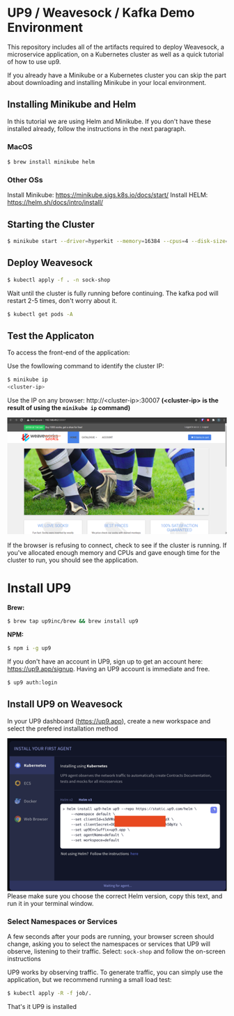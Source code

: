 # UP9 / Weavesock / Kafka Demo Environment 

This repository includes all of the artifacts required to deploy Weavesock, a microservice application, on a Kubernetes cluster as well as a quick tutorial of how to use up9.

If you already have a Minikube or a Kubernetes cluster you can skip the part about downloading and installing Minikube in your local environment. 

## Installing Minikube and Helm
In this tutorial we are using Helm and Minikube. If you don't have these installed already, follow the instructions in the next paragraph.
### MacOS
```bash
$ brew install minikube helm
```
### Other OSs
Install Minikube: https://minikube.sigs.k8s.io/docs/start/
Install HELM: https://helm.sh/docs/intro/install/ 

## Starting the Cluster

```bash
$ minikube start --driver=hyperkit --memory=16384 --cpus=4 --disk-size=100g
```
## Deploy Weavesock

```bash
$ kubectl apply -f . -n sock-shop
```

Wait until the cluster is fully running before continuing. The kafka pod will restart 2-5 times, don't worry about it.

```bash
$ kubectl get pods -A
```

## Test the Applicaton
To access the front-end of the application:

Use the fowllowing command to identify the cluster IP:
```bash
$ minikube ip
<cluster-ip>
```
Use the IP on any browser: http://\<cluster-ip\>:30007 **(\<cluster-ip\> is the result of using the `minikube ip` command)**

![alt text](assets/working.png "Title")

If the browser is refusing to connect, check to see if the cluster is running. If you've allocated enough memory and CPUs and gave enough time for the cluster to run, you should see the application.

# Install UP9

**Brew:**
```bash
$ brew tap up9inc/brew && brew install up9
```
**NPM:**
```bash
$ npm i -g up9
```
If you don't have an account in UP9, sign up to get an account here: https://up9.app/signup. Having an UP9 account is immediate and free.

```bash
$ up9 auth:login
```
## Install UP9 on Weavesock
In your UP9 dashboard (https://up9.app), create a new workspace and select the prefered installation method

![UP9 installation by Helm](assets/helm.png)
Please make sure you choose the correct Helm version, copy this text, and run it in your terminal window.

### Select Namespaces or Services 
A few seconds after your pods are running, your browser screen should change, asking you to select the namespaces or services that UP9 will observe, listening to their traffic.
Select: `sock-shop` and follow the on-screen instructions

UP9 works by observing traffic. To generate traffic, you can simply use the application, but we recommend running a small load test: 

```bash
$ kubectl apply -R -f job/.
```
That's it UP9 is installed

